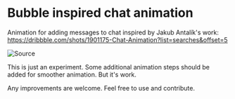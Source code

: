 Bubble inspired chat animation
==============================

Animation for adding messages to chat inspired by Jakub Antalík's work:
https://dribbble.com/shots/1901175-Chat-Animation?list=searches&offset=5

![Source](https://d13yacurqjgara.cloudfront.net/users/149817/screenshots/1901175/chat-animacia-2.gif "Source")

This is just an experiment. 
Some additional animation steps should be added for smoother animation. 
But it's work.

Any improvements are welcome.
Feel free to use and contribute.
